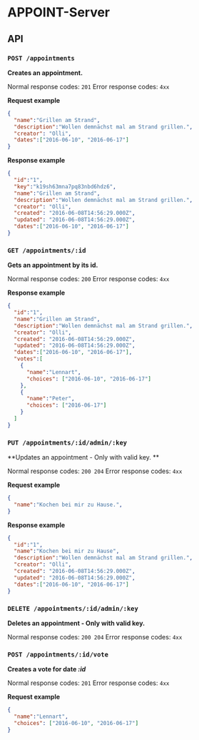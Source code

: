# APPOINT-Server

## API

### `POST /appointments`

**Creates an appointment.**

Normal response codes: `201`
Error response codes: `4xx`

**Request example**
```json
{
  "name":"Grillen am Strand",
  "description":"Wollen demnächst mal am Strand grillen.",
  "creator": "Olli",
  "dates":["2016-06-10", "2016-06-17"]
}
```

**Response example**
```json
{
  "id":"1",
  "key":"k19sh63mna7pq83nbd6hdz6",
  "name":"Grillen am Strand",
  "description":"Wollen demnächst mal am Strand grillen.",
  "creator": "Olli",
  "created": "2016-06-08T14:56:29.000Z",
  "updated": "2016-06-08T14:56:29.000Z",
  "dates":["2016-06-10", "2016-06-17"]
}
```

### `GET /appointments/:id`

**Gets an appointment by its id.**

Normal response codes: `200`
Error response codes: `4xx`

**Response example**
```json
{
  "id":"1",
  "name":"Grillen am Strand",
  "description":"Wollen demnächst mal am Strand grillen.",
  "creator": "Olli",
  "created": "2016-06-08T14:56:29.000Z",
  "updated": "2016-06-08T14:56:29.000Z",
  "dates":["2016-06-10", "2016-06-17"],
  "votes":[
    {
      "name":"Lennart",
      "choices": ["2016-06-10", "2016-06-17"]
    },
    {
      "name":"Peter",
      "choices": ["2016-06-17"]
    }
  ]
}
```

### `PUT /appointments/:id/admin/:key`

**Updates an appointment - Only with valid key. **

Normal response codes: `200 204`
Error response codes: `4xx`

**Request example**
```json
{
  "name":"Kochen bei mir zu Hause.",
}
```

**Response example**
```json
{
  "id":"1",
  "name":"Kochen bei mir zu Hause",
  "description":"Wollen demnächst mal am Strand grillen.",
  "creator": "Olli",
  "created": "2016-06-08T14:56:29.000Z",
  "updated": "2016-06-08T14:56:29.000Z",
  "dates":["2016-06-10", "2016-06-17"]
}
```

### `DELETE /appointments/:id/admin/:key`

**Deletes an appointment - Only with valid key.**

Normal response codes: `200 204`
Error response codes: `4xx`

### `POST /appointments/:id/vote`

**Creates a vote for date *:id***

Normal response codes: `201`
Error response codes: `4xx`

**Request example**
```json
{
  "name":"Lennart",
  "choices": ["2016-06-10", "2016-06-17"]
}
```
